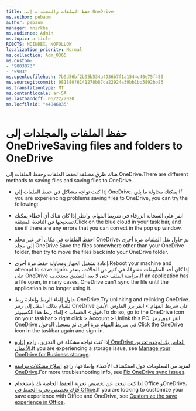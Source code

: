 ```yaml
---
title: حفظ الملفات والمجلدات إلى OneDrive
ms.author: pebaum
author: pebaum
manager: mnirkhe
ms.audience: Admin
ms.topic: article
ROBOTS: NOINDEX, NOFOLLOW
localization_priority: Normal
ms.collection: Adm_O365
ms.custom:
- "9003073"
- "5903"
ms.openlocfilehash: 7b9d56bf2b95b534a4936b7f1a1544c40e75f450
ms.sourcegitcommit: 981880f6141278b87da22924a39bb1bb5892bb83
ms.translationtype: MT
ms.contentlocale: ar-SA
ms.lasthandoff: 06/22/2020
ms.locfileid: "44846835"
---
```

# <a name="saving-files-and-folders-to-onedrive"></a><span data-ttu-id="02bcb-102">حفظ الملفات والمجلدات إلى OneDrive</span><span class="sxs-lookup"><span data-stu-id="02bcb-102">Saving files and folders to OneDrive</span></span>

<span data-ttu-id="02bcb-103">هناك طرق مختلفة لحفظ الملفات وحفظ الملفات إلى OneDrive.</span><span class="sxs-lookup"><span data-stu-id="02bcb-103">There are different methods to saving files and saving files to OneDrive.</span></span>

- <span data-ttu-id="02bcb-104">إذا كنت تواجه مشاكل في حفظ الملفات إلى OneDrive، يمكنك محاولة ما يلي:</span><span class="sxs-lookup"><span data-stu-id="02bcb-104">If you are experiencing problems saving files to OneDrive, you can try the following:</span></span>

- <span data-ttu-id="02bcb-105">انقر على السحابة الزرقاء في شريط المهام، وانظر إذا كان هناك أي أخطاء يمكنك تصحيحها في النافذة المنبثقة.</span><span class="sxs-lookup"><span data-stu-id="02bcb-105">Click on the blue cloud in your task bar, and see if there are any errors that you can correct in the pop up window.</span></span>
- <span data-ttu-id="02bcb-106">احفظ الملفات في مكان آخر غير مجلد OneDrive، ثم حاول نقل الملفات مرة أخرى إلى مجلد OneDrive.</span><span class="sxs-lookup"><span data-stu-id="02bcb-106">Save the files somewhere other than your OneDrive folder, then try to move the files back into your OneDrive folder.</span></span>
- <span data-ttu-id="02bcb-107">إعادة تشغيل الجهاز ومحاولة حفظ مرة أخرى.</span><span class="sxs-lookup"><span data-stu-id="02bcb-107">Reboot your machine and attempt to save again.</span></span> <span data-ttu-id="02bcb-108">إذا كان أحد التطبيقات مفتوحًا، في كثير من الحالات، يتعذر على OneDrive مزامنة الملف حتى لا يعد التطبيق يستخدمه.</span><span class="sxs-lookup"><span data-stu-id="02bcb-108">If an application has a file open, in many cases, OneDrive can't sync the file until the application is no longer using it.</span></span>
- <span data-ttu-id="02bcb-109">حاول إلغاء الربط وإعادة ربط OneDrive.</span><span class="sxs-lookup"><span data-stu-id="02bcb-109">Try unlinking and relinking OneDrive.</span></span> <span data-ttu-id="02bcb-110">للقيام بذلك، انتقل إلى رمز OneDrive على شريط المهام > انقر بزر الماوس الأيمن فوق > الحساب > إلغاء ربط هذا الكمبيوتر.</span><span class="sxs-lookup"><span data-stu-id="02bcb-110">To do so, go to the OneDrive icon on your taskbar > right click > Account > Unlink this PC.</span></span> <span data-ttu-id="02bcb-111">انقر فوق رمز OneDrive في شريط المهام مرة أخرى ثم تسجيل الدخول.</span><span class="sxs-lookup"><span data-stu-id="02bcb-111">Click the OneDrive icon in the taskbar again and sign-in.</span></span>
- <span data-ttu-id="02bcb-112">إذا كنت تواجه مشكلة في التخزين، راجع [إدارة OneDrive الخاص بك لوحدة تخزين الأعمال](https://support.microsoft.com/office/31519161-059c-4764-b6f8-f5cd29f7fe68).</span><span class="sxs-lookup"><span data-stu-id="02bcb-112">If you are experiencing a storage issue, see  [Manage your OneDrive for Business storage](https://support.microsoft.com/office/31519161-059c-4764-b6f8-f5cd29f7fe68).</span></span>
- <span data-ttu-id="02bcb-113">لمزيد من المعلومات حول استكشاف الأخطاء وإصلاحها، راجع [إصلاح مشكلات مزامنة OneDrive](https://docs.microsoft.com/alchemyinsights/fix-onedrive-sync-issues).</span><span class="sxs-lookup"><span data-stu-id="02bcb-113">For more troubleshooting info, see  [Fix OneDrive sync issues](https://docs.microsoft.com/alchemyinsights/fix-onedrive-sync-issues).</span></span>  
- <span data-ttu-id="02bcb-114">إذا كنت تبحث عن تخصيص تجربة الحفظ الخاصة بك باستخدام Office وOneDrive، [فُرّك تخصيص تجربة الحفظ في Office](https://support.microsoft.com/office/786200a7-f5f2-4d26-a3ae-b78c60dd5d3b).</span><span class="sxs-lookup"><span data-stu-id="02bcb-114">If you are looking to customize your save experience with Office and OneDrive, see  [Customize the save experience in Office](https://support.microsoft.com/office/786200a7-f5f2-4d26-a3ae-b78c60dd5d3b).</span></span>
